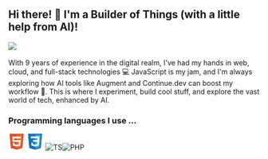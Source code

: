 ## Hi there! 👋 I'm a Builder of Things (with a little help from AI)!
![](https://komarev.com/ghpvc/?username=akshay-sarkar&color=blue&style=for-the-badge)

<!--
**akshay-sarkar/akshay-sarkar** is a ✨ _special_ ✨ repository because its `README.md` (this file) appears on your GitHub profile.

Here are some ideas to get you started:

- 🔭 I’m currently working on ...
- 🌱 I’m currently learning ...
- 👯 I’m looking to collaborate on ...
- 🤔 I’m looking for help with ...
- 💬 Ask me about ...
- 📫 How to reach me: ...
- 😄 Pronouns: ...
- ⚡ Fun fact: ...
-->


With 9 years of experience in the digital realm, I've had my hands in web, cloud, and full-stack technologies :computer: 
JavaScript is my jam, and I'm always exploring how AI tools like Augment and Continue.dev can boost my workflow :muscle:. 
This is where I experiment, build cool stuff, and explore the vast world of tech, enhanced by AI.

### Programming languages I use ...

<img alt="HTML" title="HTML" height="33" src="https://github.com/jenniferhubermayer/jenniferhubermayer/blob/main/images/html.svg" /> <img alt="CSS" title="CSS" height="33" src="https://github.com/jenniferhubermayer/jenniferhubermayer/blob/main/images/css.svg" /> <img alt="TS" title="TypeScript" height="33" src="https://raw.githubusercontent.com/bablubambal/All_logo_and_pictures/1ac69ce5fbc389725f16f989fa53c62d6e1b4883/programming%20languages/typescript.svg" /><img alt="PHP" title="PHP" height="33" src="https://raw.githubusercontent.com/bablubambal/All_logo_and_pictures/1ac69ce5fbc389725f16f989fa53c62d6e1b4883/social%20icons/php.svg" />


